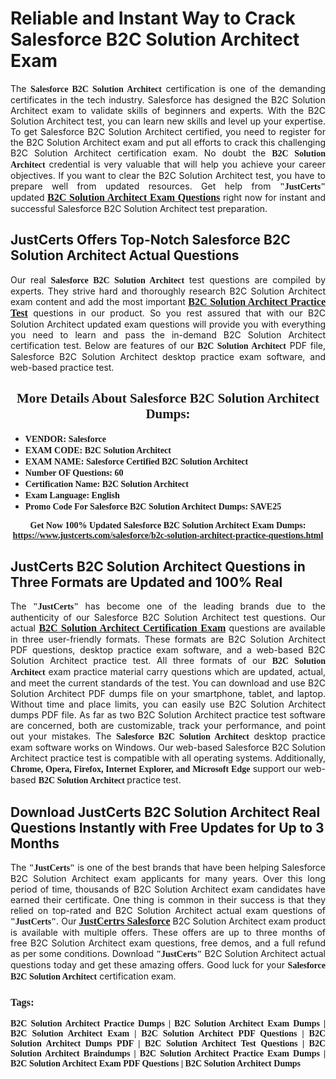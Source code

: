 <h1><strong>Reliable and Instant Way to Crack Salesforce B2C Solution Architect Exam</strong></h1>

<p style="text-align: justify;">The <span style="font-family:Georgia,serif;"><strong>Salesforce B2C Solution Architect</strong></span> certification is one of the demanding certificates in the tech industry. Salesforce has designed the B2C Solution Architect exam to validate skills of beginners and experts. With the B2C Solution Architect test, you can learn new skills and level up your expertise. To get Salesforce B2C Solution Architect certified, you need to register for the B2C Solution Architect exam and put all efforts to crack this challenging B2C Solution Architect certification exam. No doubt the <span style="font-family:Georgia,serif;"><strong> B2C Solution Architect</strong></span> credential is very valuable that will help you achieve your career objectives. If you want to clear the B2C Solution Architect test, you have to prepare well from updated resources. Get help from <span style="font-size:14px;"><span style="font-family:Georgia,serif;"><strong>&quot;JustCerts&quot;</strong></span></span> updated&nbsp;<a href="https://www.justcerts.com/salesforce/b2c-solution-architect-practice-questions.html"><span style="font-size:16px;"><span style="font-family:Georgia,serif;"><strong>B2C Solution Architect Exam Questions</strong></span></span></a> right now for instant and successful Salesforce B2C Solution Architect test preparation.</p>

<h2><strong>JustCerts Offers Top-Notch Salesforce B2C Solution Architect Actual Questions&nbsp;</strong></h2>

<p style="text-align: justify;">Our real <span style="font-family:Georgia,serif;"><strong>Salesforce B2C Solution Architect</strong></span> test questions are compiled by experts. They strive hard and thoroughly research B2C Solution Architect exam content and add the most important&nbsp;<a href="https://www.justcerts.com/salesforce/b2c-solution-architect-practice-questions.html"><span style="font-size:16px;"><span style="font-family:Georgia,serif;"><strong>B2C Solution Architect Practice Test</strong></span></span></a> questions in our product. So you rest assured that with our B2C Solution Architect updated exam questions will provide you with everything you need to learn and pass the in-demand B2C Solution Architect certification test. Below are features of our<span style="font-family:Georgia,serif;"><strong>&nbsp;B2C Solution Architect</strong></span> PDF file, Salesforce B2C Solution Architect desktop practice exam software, and web-based practice test.</p>

<h2 style="text-align: center;"><strong><span style="font-family:Georgia,serif;">More Details About Salesforce B2C Solution Architect Dumps:</span></strong></h2>

<ul>
	<li style="text-align: justify;"><span style="font-size:14px;"><span style="font-family:Georgia,serif;"><strong>VENDOR: Salesforce</strong></span></span></li>
	<li style="text-align: justify;"><span style="font-size:14px;"><span style="font-family:Georgia,serif;"><strong>EXAM CODE: B2C Solution Architect</strong></span></span></li>
	<li style="text-align: justify;"><span style="font-size:14px;"><span style="font-family:Georgia,serif;"><strong>EXAM NAME: Salesforce Certified B2C Solution Architect</strong></span></span></li>
	<li style="text-align: justify;"><span style="font-size:14px;"><span style="font-family:Georgia,serif;"><strong>Number OF Questions: 60</strong></span></span></li>
	<li style="text-align: justify;"><span style="font-size:14px;"><span style="font-family:Georgia,serif;"><strong>Certification Name: B2C Solution Architect</strong></span></span></li>
	<li style="text-align: justify;"><span style="font-size:14px;"><span style="font-family:Georgia,serif;"><strong>Exam Language: English</strong></span></span></li>
	<li style="text-align: justify;"><span style="font-size:14px;"><span style="font-family:Georgia,serif;"><strong>Promo Code For Salesforce B2C Solution Architect Dumps: SAVE25</strong></span></span></li>
</ul>

<p style="text-align: center;"><strong><span style="font-family:Georgia,serif;"><span style="font-size:14px;">Get Now 100% Updated Salesforce B2C Solution Architect Exam Dumps:</span> <a href="https://www.justcerts.com/salesforce/b2c-solution-architect-practice-questions.html">https://www.justcerts.com/salesforce/b2c-solution-architect-practice-questions.html</a></span></strong></p>

<h2><strong>JustCerts B2C Solution Architect Questions in Three Formats are Updated and 100% Real</strong></h2>

<p style="text-align: justify;">The <span style="font-size:14px;"><span style="font-family:Georgia,serif;"><strong>&quot;JustCerts&quot;</strong></span></span> has become one of the leading brands due to the authenticity of our Salesforce B2C Solution Architect test questions. Our actual <a href="https://www.justcerts.com/salesforce/b2c-solution-architect-certification-exams.html"><span style="font-size:16px;"><span style="font-family:Georgia,serif;"><strong>B2C Solution Architect&nbsp;Certification Exam</strong></span></span></a> questions are available in three user-friendly formats. These formats are B2C Solution Architect PDF questions, desktop practice exam software, and a web-based B2C Solution Architect practice test. All three formats of our <strong><span style="font-family:Georgia,serif;"> B2C Solution Architect</span></strong> exam practice material carry questions which are updated, actual, and meet the current standards of the test. You can download and use B2C Solution Architect PDF dumps file on your smartphone, tablet, and laptop. Without time and place limits, you can easily use B2C Solution Architect dumps PDF file. As far as two&nbsp;B2C Solution Architect practice test software are concerned, both are customizable, track your performance, and point out your mistakes. The <span style="font-family:Georgia,serif;"><strong>Salesforce B2C Solution Architect</strong></span> desktop practice exam software works on Windows. Our web-based Salesforce B2C Solution Architect practice test is compatible with all operating systems. Additionally, <span style="font-family:Georgia,serif;"><strong>Chrome, Opera, Firefox, Internet Explorer, and Microsoft Edge</strong></span> support our web-based <span style="font-family:Georgia,serif;"><strong>B2C Solution Architect </strong></span> practice test.</p>

<h2><strong>Download JustCerts B2C Solution Architect Real Questions Instantly with Free Updates for Up to 3 Months</strong></h2>

<p style="text-align: justify;">The <span style="font-family:Georgia,serif;"><span style="font-size:14px;"><strong>&quot;JustCerts&quot;</strong></span></span> is one of the best brands that have been helping Salesforce B2C Solution Architect exam applicants for many years. Over this long period of time, thousands of B2C Solution Architect exam candidates have earned their certificate. One thing is common in their success is that they relied on top-rated and&nbsp;B2C Solution Architect actual exam questions of <span style="font-family:Georgia,serif;"><span style="font-size:14px;"><strong>&quot;JustCerts&quot;</strong></span></span>. Our <a href="https://www.justcerts.com/salesforce-certification-exams.html"><span style="font-size:16px;"><span style="font-family:Georgia,serif;"><strong>JustCertrs Salesforce</strong></span></span></a> B2C Solution Architect exam product is available with multiple offers. These offers are up to three months of free&nbsp;B2C Solution Architect exam questions, free demos, and a full refund as per some conditions. Download <span style="font-family:Georgia,serif;"><span style="font-size:14px;"><strong>&quot;JustCerts&quot;</strong></span></span> B2C Solution Architect actual questions today and get these amazing offers. Good luck for your <span style="font-family:Georgia,serif;"><strong>Salesforce B2C Solution Architect</strong></span> certification exam.</p>

<h3 style="text-align: justify;"><span style="font-family:Georgia,serif;"><strong>Tags:</strong></span></h3>

<p style="text-align: justify;"><span style="font-family:Georgia,serif;"><strong>B2C Solution Architect Practice Dumps | B2C Solution Architect Exam Dumps | B2C Solution Architect Exam | B2C Solution Architect PDF Questions | B2C Solution Architect Dumps PDF | B2C Solution Architect Test Questions | B2C Solution Architect Braindumps | B2C Solution Architect Practice Exam Dumps | B2C Solution Architect Exam PDF Questions | B2C Solution Architect Dumps</strong></span></p>
